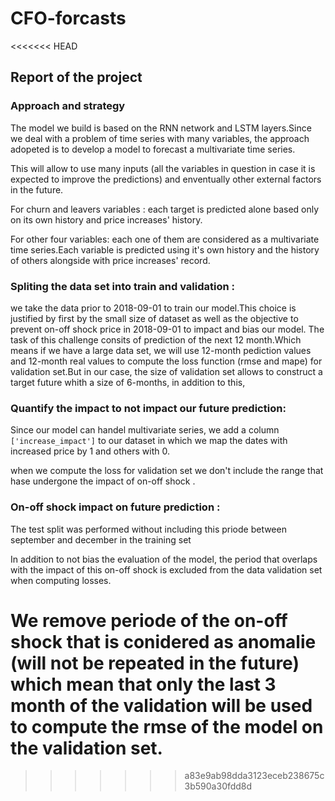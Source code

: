 # CFO-forcasts

<<<<<<< HEAD

## Report of the project

 

### Approach and strategy
 
The model we build is based on the RNN network and LSTM layers.Since we deal with a problem of time series with many variables, the approach adopeted is to develop a model to forecast a multivariate time series.

This will allow to use many inputs (all the variables in question in case it is expected to improve the predictions) and enventually other external factors in the future.
    
For churn and leavers variables : each target is predicted alone based only on its own history and price increases' history.
    
For other four variables: each one of them are considered as a multivariate time series.Each variable is predicted using it's own history and the history of others alongside with price increases' record.

 
### Spliting the data set into train and validation :
   
   we take the data prior to 2018-09-01 to train our model.This choice is justified by first by the small size of dataset as well as the objective to prevent on-off shock price in 2018-09-01 to impact and bias our model.
       The task of this challenge consits of prediction of the next 12 month.Which means if we have a large data set, we will use 12-month pediction values and 12-month real values to compute the loss function (rmse and mape) for validation set.But in our case, the size of validation set allows to construct a target future whith a size of 6-months, in addition to this, 

 
### Quantify the impact to not impact our future prediction:

Since our model can handel multivariate series, we add a column `['increase_impact']` to our dataset in which we map the dates with increased price by 1 and others with 0.

when we compute the loss for validation set we don't include the range that hase undergone the impact of on-off shock .


### On-off shock impact on future prediction :

The test split was performed without including this priode between september and december in the training set

In addition to not bias the evaluation of the model, the period that overlaps with the impact of this on-off shock is excluded from the data validation set when computing losses.

We remove periode of the on-off shock that is conidered as anomalie (will not be repeated in the future) which mean that only the last 3 month of the validation will be used to compute the rmse of the model on the validation set.
=======
>>>>>>> a83e9ab98dda3123eceb238675c3b590a30fdd8d
